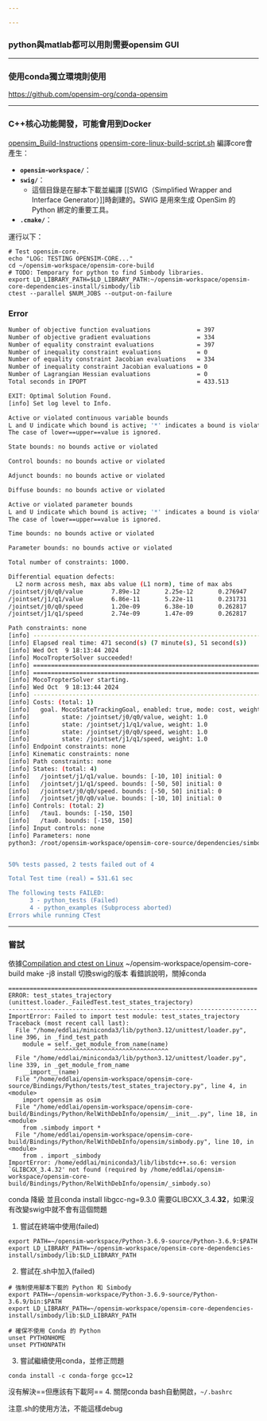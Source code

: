 ```yaml
---

---
```

### python與matlab都可以用則需要opensim GUI

---
### 使用conda獨立環境則使用
https://github.com/opensim-org/conda-opensim

---
### C++核心功能開發，可能會用到Docker
[opensim_Build-Instructions](https://github.com/opensim-org/opensim-core/wiki/Build-Instructions#build-instructions-1)
[opensim-core-linux-build-script.sh](https://github.com/opensim-org/opensim-core/blob/main/scripts/build/opensim-core-linux-build-script.sh) 編譯core會產生：
- **`opensim-workspace/`**：
- **`swig/`**：
    - 這個目錄是在腳本下載並編譯 [[SWIG（Simplified Wrapper and Interface Generator）]]時創建的。SWIG 是用來生成 OpenSim 的 Python 綁定的重要工具。
- **`.cmake/`**：

運行以下：
```
# Test opensim-core.
echo "LOG: TESTING OPENSIM-CORE..."
cd ~/opensim-workspace/opensim-core-build
# TODO: Temporary for python to find Simbody libraries.
export LD_LIBRARY_PATH=$LD_LIBRARY_PATH:~/opensim-workspace/opensim-core-dependencies-install/simbody/lib
ctest --parallel $NUM_JOBS --output-on-failure
```
### Error
```bash
Number of objective function evaluations             = 397
Number of objective gradient evaluations             = 334
Number of equality constraint evaluations            = 397
Number of inequality constraint evaluations          = 0
Number of equality constraint Jacobian evaluations   = 334
Number of inequality constraint Jacobian evaluations = 0
Number of Lagrangian Hessian evaluations             = 0
Total seconds in IPOPT                               = 433.513

EXIT: Optimal Solution Found.
[info] Set log level to Info.

Active or violated continuous variable bounds
L and U indicate which bound is active; '*' indicates a bound is violated. 
The case of lower==upper==value is ignored.

State bounds: no bounds active or violated

Control bounds: no bounds active or violated

Adjunct bounds: no bounds active or violated

Diffuse bounds: no bounds active or violated

Active or violated parameter bounds
L and U indicate which bound is active; '*' indicates a bound is violated. 
The case of lower==upper==value is ignored.

Time bounds: no bounds active or violated

Parameter bounds: no bounds active or violated

Total number of constraints: 1000.

Differential equation defects:
  L2 norm across mesh, max abs value (L1 norm), time of max abs
/jointset/j0/q0/value        7.89e-12       2.25e-12       0.276947
/jointset/j1/q1/value        6.86e-11       5.22e-11       0.231731
/jointset/j0/q0/speed        1.20e-09       6.38e-10       0.262817
/jointset/j1/q1/speed        2.74e-09       1.47e-09       0.262817

Path constraints: none
[info] ------------------------------------------------------------------------
[info] Elapsed real time: 471 second(s) (7 minute(s), 51 second(s))
[info] Wed Oct  9 18:13:44 2024
[info] MocoTropterSolver succeeded!
[info] ========================================================================
[info] ========================================================================
[info] MocoTropterSolver starting.
[info] Wed Oct  9 18:13:44 2024
[info] ------------------------------------------------------------------------
[info] Costs: (total: 1)
[info]   goal. MocoStateTrackingGoal, enabled: true, mode: cost, weight: 1.0
[info]         state: /jointset/j0/q0/value, weight: 1.0
[info]         state: /jointset/j1/q1/value, weight: 1.0
[info]         state: /jointset/j0/q0/speed, weight: 1.0
[info]         state: /jointset/j1/q1/speed, weight: 1.0
[info] Endpoint constraints: none
[info] Kinematic constraints: none
[info] Path constraints: none
[info] States: (total: 4)
[info]   /jointset/j1/q1/value. bounds: [-10, 10] initial: 0
[info]   /jointset/j1/q1/speed. bounds: [-50, 50] initial: 0
[info]   /jointset/j0/q0/speed. bounds: [-50, 50] initial: 0
[info]   /jointset/j0/q0/value. bounds: [-10, 10] initial: 0
[info] Controls: (total: 2)
[info]   /tau1. bounds: [-150, 150]
[info]   /tau0. bounds: [-150, 150]
[info] Input controls: none
[info] Parameters: none
python3: /root/opensim-workspace/opensim-core-source/dependencies/simbody/SimTKmath/Geometry/include/simmath/internal/GCVSPLUtil.h:95: static SimTK::Vec<MM, double, 1> SimTK::GCVSPLUtil::splder(int, int, SimTK::Real, const SimTK::Vector&, const SimTK::Vector_<SimTK::Vec<MM, double, 1> >&) [with int K = 1; SimTK::Real = double; SimTK::Vector = SimTK::Vector_<double>]: Assertion `t >= x[0] && t <= x[x.size()-1]' failed.


50% tests passed, 2 tests failed out of 4

Total Test time (real) = 531.61 sec

The following tests FAILED:
	  3 - python_tests (Failed)
	  4 - python_examples (Subprocess aborted)
Errors while running CTest

```

---

### 嘗試
依據[Compilation and ctest on Linux](https://github.com/opensim-org/opensim-core/issues/2664)
~/opensim-workspace/opensim-core-build
make -j8 install
切換swig的版本
看錯誤說明，關掉conda
```
======================================================================
ERROR: test_states_trajectory (unittest.loader._FailedTest.test_states_trajectory)
----------------------------------------------------------------------
ImportError: Failed to import test module: test_states_trajectory
Traceback (most recent call last):
  File "/home/eddlai/miniconda3/lib/python3.12/unittest/loader.py", line 396, in _find_test_path
    module = self._get_module_from_name(name)
             ^^^^^^^^^^^^^^^^^^^^^^^^^^^^^^^^
  File "/home/eddlai/miniconda3/lib/python3.12/unittest/loader.py", line 339, in _get_module_from_name
    __import__(name)
  File "/home/eddlai/opensim-workspace/opensim-core-source/Bindings/Python/tests/test_states_trajectory.py", line 4, in <module>
    import opensim as osim
  File "/home/eddlai/opensim-workspace/opensim-core-build/Bindings/Python/RelWithDebInfo/opensim/__init__.py", line 18, in <module>
    from .simbody import *
  File "/home/eddlai/opensim-workspace/opensim-core-build/Bindings/Python/RelWithDebInfo/opensim/simbody.py", line 10, in <module>
    from . import _simbody
ImportError: /home/eddlai/miniconda3/lib/libstdc++.so.6: version `GLIBCXX_3.4.32' not found (required by /home/eddlai/opensim-workspace/opensim-core-build/Bindings/Python/RelWithDebInfo/opensim/_simbody.so)
```
conda 降級
並且conda install libgcc-ng=9.3.0
需要GLIBCXX_3.4.**32**，如果沒有改變swig中就不會有這個問題
1. 嘗試在終端中使用(failed)
```
export PATH=~/opensim-workspace/Python-3.6.9-source/Python-3.6.9:$PATH
export LD_LIBRARY_PATH=~/opensim-workspace/opensim-core-dependencies-install/simbody/lib:$LD_LIBRARY_PATH
```

2. 嘗試在.sh中加入(failed)
```
# 強制使用腳本下載的 Python 和 Simbody
export PATH=~/opensim-workspace/Python-3.6.9-source/Python-3.6.9/bin:$PATH
export LD_LIBRARY_PATH=~/opensim-workspace/opensim-core-dependencies-install/simbody/lib:$LD_LIBRARY_PATH

# 確保不使用 Conda 的 Python
unset PYTHONHOME
unset PYTHONPATH
```
3. 嘗試繼續使用conda，並修正問題
```
conda install -c conda-forge gcc=12 
```
沒有解決==但應該有下載阿==
4. 關閉conda bash自動開啟，`~/.bashrc`

注意.sh的使用方法，不能這樣debug